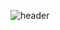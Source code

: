 ![header](https://capsule-render.vercel.app/api?type=venom&color=7FC8E8&height=250&section=header&text=loremtho&fontSize=60&fontAlign=50&fontColor=5083A0%desc=loremtho's%20Gighub)
